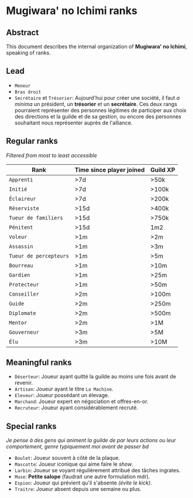 # Mugiwara' no Ichimi ranks

## Abstract

This document describes the internal organization of **Mugiwara' no Ichimi**, speaking of ranks.

## Lead

* `Meneur`
* `Bras droit`
* `Secrétaire` et `Trésorier`: Aujourd'hui pour créer une société, il faut *a minima* un président, un **trésorier** et un **secrétaire**. Ces deux rangs pourraient représenter des personnes légitimes de participer aux choix des directions et la guilde et de sa gestion, ou encore des personnes souhaitant nous représenter auprès de l'alliance.

## Regular ranks

*Filtered from most to least accessible*

| Rank | Time since player joined | Guild XP |
|------|--------------------------|----------|
| `Apprenti` | >7d | >50k |
| `Initié` | >7d | >100k |
| `Éclaireur` | >7d | >200k |
| `Réserviste` | >15d | >400k |
| `Tueur de familiers` | >15d | >750k |
| `Pénitent` | >15d | 1m2 |
| `Voleur` | >1m | >2m |
| `Assassin` | >1m | >3m |
| `Tueur de percepteurs` | >1m | >5m |
| `Bourreau` | >1m | >10m |
| `Gardien` | >1m | >25m |
| `Protecteur` | >1m | >50m |
| `Conseiller` | >2m | >100m |
| `Guide` | >2m | >250m |
| `Diplomate` | >2m | >500m |
| `Mentor` | >2m | >1M |
| `Gouverneur` | >3m | >5M |
| `Élu` | >3m | >10M |

## Meaningful ranks

* `Déserteur`: Joueur ayant quitté la guilde au moins une fois avant de revenir.
* `Artisan`: Joueur ayant le titre `La Machine`.
* `Eleveur`: Joueur possédant un élevage.
* `Marchand`: Joueur expert en négociation et offres-en-or.
* `Recruteur`: Joueur ayant considérablement recruté.

## Special ranks

*Je pense à des gens qui animent la guilde de par leurs actions ou leur comportement, genre typiquement moi avant de passer bd*

* `Boulet`: Joueur souvent à côté de la plaque.
* `Mascotte`: Joueur iconique qui aime faire le *show*.
* `Larbin`: Joueur se voyant régulièrement attribué des tâches ingrates.
* `Muse`: **Petite salope** (faudrait une autre formulation mdr).
* `Espion`: Joueur qui prévient qu'il s'absente *(évite le kick)*.
* `Traitre`: Joueur absent depuis une semaine ou plus.
